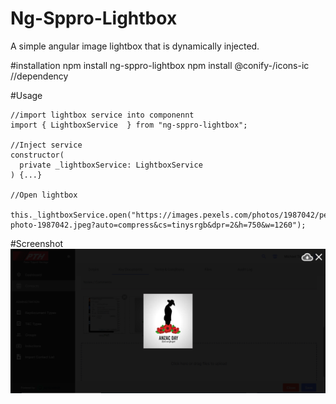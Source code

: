 # Ng-Sppro-Lightbox
A simple angular image lightbox that is dynamically injected.

#installation
npm install ng-sppro-lightbox
npm install @conify-/icons-ic  //dependency 

#Usage
```
//import lightbox service into componennt
import { LightboxService  } from "ng-sppro-lightbox"; 

//Inject service 
constructor(
  private _lightboxService: LightboxService
) {...}

//Open lightbox
 this._lightboxService.open("https://images.pexels.com/photos/1987042/pexels-photo-1987042.jpeg?auto=compress&cs=tinysrgb&dpr=2&h=750&w=1260");
```

#Screenshot
![screenshot](https://raw.githubusercontent.com/SharePointPro/Sppro-Ng-Lightbox/main/screenshots/lightbox.PNG)
